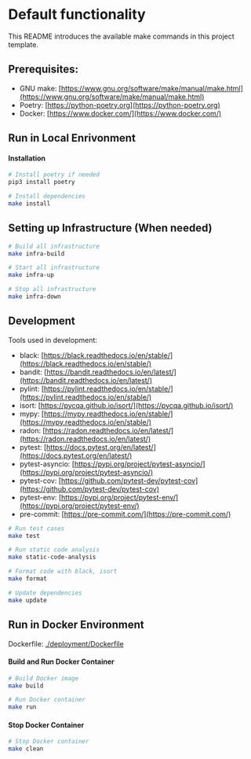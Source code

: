 # Default functionality

This README introduces the available make commands in this project template.

## Prerequisites:
- GNU make: [https://www.gnu.org/software/make/manual/make.html](https://www.gnu.org/software/make/manual/make.html)
- Poetry: [https://python-poetry.org](https://python-poetry.org)
- Docker: [https://www.docker.com/](https://www.docker.com/)

## Run in Local Enrivonment

#### Installation

```bash
# Install poetry if needed
pip3 install poetry

# Install dependencies
make install
```

## Setting up Infrastructure (When needed)

```bash
# Build all infrastructure
make infra-build

# Start all infrastructure
make infra-up

# Stop all infrastructure
make infra-down
```

## Development

Tools used in development:
- black: [https://black.readthedocs.io/en/stable/](https://black.readthedocs.io/en/stable/)
- bandit: [https://bandit.readthedocs.io/en/latest/](https://bandit.readthedocs.io/en/latest/)
- pylint: [https://pylint.readthedocs.io/en/stable/](https://pylint.readthedocs.io/en/stable/)
- isort: [https://pycqa.github.io/isort/](https://pycqa.github.io/isort/)
- mypy: [https://mypy.readthedocs.io/en/stable/](https://mypy.readthedocs.io/en/stable/)
- radon: [https://radon.readthedocs.io/en/latest/](https://radon.readthedocs.io/en/latest/)
- pytest: [https://docs.pytest.org/en/latest/](https://docs.pytest.org/en/latest/)
- pytest-asyncio: [https://pypi.org/project/pytest-asyncio/](https://pypi.org/project/pytest-asyncio/)
- pytest-cov: [https://github.com/pytest-dev/pytest-cov](https://github.com/pytest-dev/pytest-cov)
- pytest-env: [https://pypi.org/project/pytest-env/](https://pypi.org/project/pytest-env/)
- pre-commit: [https://pre-commit.com/](https://pre-commit.com/)

```bash
# Run test cases
make test

# Run static code analysis
make static-code-analysis

# Format code with black, isort
make format

# Update dependencies
make update
```

## Run in Docker Environment

Dockerfile: [./deployment/Dockerfile](./deployment/Dockerfile)

#### Build and Run Docker Container

```bash
# Build Docker image
make build

# Run Docker container
make run
```

#### Stop Docker Container

```bash
# Stop Docker container
make clean
```
